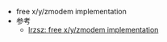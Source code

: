 - free x/y/zmodem implementation
- 参考
	- [lrzsz: free x/y/zmodem implementation](https://www.ohse.de/uwe/software/lrzsz.html)